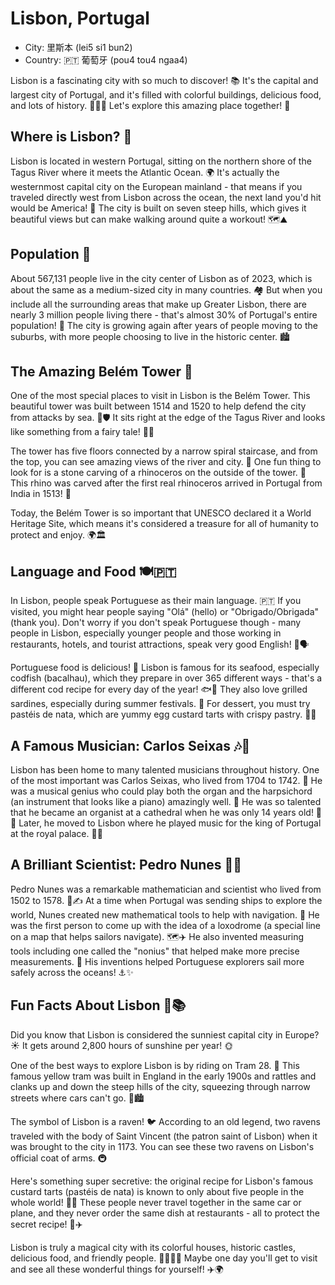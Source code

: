 # Lisbon, Portugal

- City: 里斯本 (lei5 si1 bun2)
- Country: 🇵🇹 葡萄牙 (pou4 tou4 ngaa4)

Lisbon is a fascinating city with so much to discover! 📚 It's the capital and largest city of Portugal, and it's filled with colorful buildings, delicious food, and lots of history. 🌈🍤🏰 Let's explore this amazing place together! 🌟

## Where is Lisbon? 📍

Lisbon is located in western Portugal, sitting on the northern shore of the Tagus River where it meets the Atlantic Ocean. 🌍 It's actually the westernmost capital city on the European mainland - that means if you traveled directly west from Lisbon across the ocean, the next land you'd hit would be America! 🌊 The city is built on seven steep hills, which gives it beautiful views but can make walking around quite a workout! 🗺️⛰️

## Population 👥

About 567,131 people live in the city center of Lisbon as of 2023, which is about the same as a medium-sized city in many countries. 🏘️ But when you include all the surrounding areas that make up Greater Lisbon, there are nearly 3 million people living there - that's almost 30% of Portugal's entire population! 🌆 The city is growing again after years of people moving to the suburbs, with more people choosing to live in the historic center. 🏙️

## The Amazing Belém Tower 🏰

One of the most special places to visit in Lisbon is the Belém Tower. This beautiful tower was built between 1514 and 1520 to help defend the city from attacks by sea. 🌊🛡️ It sits right at the edge of the Tagus River and looks like something from a fairy tale! 📖✨

The tower has five floors connected by a narrow spiral staircase, and from the top, you can see amazing views of the river and city. 👀 One fun thing to look for is a stone carving of a rhinoceros on the outside of the tower. 🦏 This rhino was carved after the first real rhinoceros arrived in Portugal from India in 1513! 🐘

Today, the Belém Tower is so important that UNESCO declared it a World Heritage Site, which means it's considered a treasure for all of humanity to protect and enjoy. 🌍🏛️

## Language and Food 🍽️🇵🇹

In Lisbon, people speak Portuguese as their main language. 🇵🇹 If you visited, you might hear people saying "Olá" (hello) or "Obrigado/Obrigada" (thank you). Don't worry if you don't speak Portuguese though - many people in Lisbon, especially younger people and those working in restaurants, hotels, and tourist attractions, speak very good English! 👋🗣️

Portuguese food is delicious! 🍤 Lisbon is famous for its seafood, especially codfish (bacalhau), which they prepare in over 365 different ways - that's a different cod recipe for every day of the year! 🐟🥘 They also love grilled sardines, especially during summer festivals. 🎣 For dessert, you must try pastéis de nata, which are yummy egg custard tarts with crispy pastry. 🍮🥧

## A Famous Musician: Carlos Seixas 🎶🎹

Lisbon has been home to many talented musicians throughout history. One of the most important was Carlos Seixas, who lived from 1704 to 1742. 🎼 He was a musical genius who could play both the organ and the harpsichord (an instrument that looks like a piano) amazingly well. 🎵 He was so talented that he became an organist at a cathedral when he was only 14 years old! 🎹🎶 Later, he moved to Lisbon where he played music for the king of Portugal at the royal palace. 👑🎻

## A Brilliant Scientist: Pedro Nunes 🔬🔭

Pedro Nunes was a remarkable mathematician and scientist who lived from 1502 to 1578. 🔢✍️ At a time when Portugal was sending ships to explore the world, Nunes created new mathematical tools to help with navigation. 🚢 He was the first person to come up with the idea of a loxodrome (a special line on a map that helps sailors navigate). 🗺️✈️ He also invented measuring tools including one called the "nonius" that helped make more precise measurements. 📏 His inventions helped Portuguese explorers sail more safely across the oceans! ⚓✨

## Fun Facts About Lisbon 🤔📚

Did you know that Lisbon is considered the sunniest capital city in Europe? ☀️ It gets around 2,800 hours of sunshine per year! 🌞

One of the best ways to explore Lisbon is by riding on Tram 28. 🚋 This famous yellow tram was built in England in the early 1900s and rattles and clanks up and down the steep hills of the city, squeezing through narrow streets where cars can't go. 🚃🏙️

The symbol of Lisbon is a raven! 🐦 According to an old legend, two ravens traveled with the body of Saint Vincent (the patron saint of Lisbon) when it was brought to the city in 1173. You can see these two ravens on Lisbon's official coat of arms. 🚇

Here's something super secretive: the original recipe for Lisbon's famous custard tarts (pastéis de nata) is known to only about five people in the whole world! 🤫🍮 These people never travel together in the same car or plane, and they never order the same dish at restaurants - all to protect the secret recipe! 🚗✈️

Lisbon is truly a magical city with its colorful houses, historic castles, delicious food, and friendly people. 🌆🏰🍴😀 Maybe one day you'll get to visit and see all these wonderful things for yourself! ✈️🌍